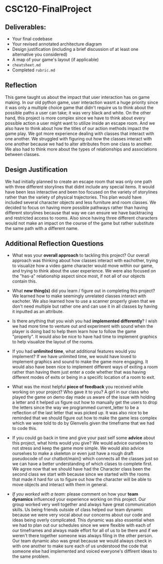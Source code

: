 # CSC120-FinalProject

## Deliverables:
 - Your final codebase
 - Your revised annotated architecture diagram
 - Design justification (including a brief discussion of at least one alternative you considered)
 - A map of your game's layout (if applicable)
 - `cheatsheet.md`
 - Completed `rubric.md`

## Reflection

This game taught us about the impact that user interaction has on game making. In our old python game, user interaction wasnt a huge priority since it was only a multiple choice game that didn't require us to think about the possible paths a user can take; it was very black and white. On the other hand, this project is more complex since we have to think about every possible action a user might want to utilize inside an escape room. And we also have to think about how the titles of our action methods impact the game play. We got more experience dealing with classes that interact with one another. We struggled with figuring out how the classes interact with one another because we had to alter attributes from one class to another. We also had to think more about the types of relationships and associations between classes. 

 ## Design Justification

We had initially planned to create an escape room that was only one path with three different storylines that didnt include any special items. It would have been less interactive and been too focused on the variety of storylines rather than the variety of physical trajectories. This plan would have included several character objects and less furniture and room classes. We decided to focus on having more possible pathways rather than having different storylines because that way we can ensure we have backtracing and restricted access to rooms. Also since having three different characters would not make an impact on the course of the game but rather substitute the same path with a different name.

  
## Additional Reflection Questions

 - What was your **overall approach** to tackling this project?
    Our overall approach was thinking about how classes interact with eachother, trying to visualize how a video game character would move within our game, and trying to think about the user experience. We were also focused on the "has-a" relationship aspect since most, if not all of our objects contain this.

 - What **new thing(s)** did you learn / figure out in completing this project?
    We learned how to make seemingly unrelated classes interact with eachoter. We also learned how to use a scanner properly given that we don't need multiple but rather one and can use it in all classes by having it inputted as an attribute. 

 - Is there anything that you wish you had **implemented differently**?
    I wish we had more time to venture out and experiment with sound when the player is doing bad to help them learn how to follow the game "properly". It would also be nice to have had time to implement graphics to help visualize the layout of the rooms.  

 - If you had **unlimited time**, what additional features would you implement?
    If we have unlimited time, we would have loved to implement graphics and sound to make the game more engaging. It would also have been nice to implement different ways of exiting a room rather than having them just enter a code whether that was having different modes of exits or being in a speciifc location of a room to exit.

 - What was the most helpful **piece of feedback** you received while working on your project? Who gave it to you?
    A girl in our class who played the game on demo day made us aware of the issue with holding a letter and it helped us figure out how to manually get the users to drop the letters since the way we programmed current_letter to be a reflection of the last letter that was picked up. It was also nice to be reminded that we should figure out how to make the game less complex which we were told to do by Glenvelis given the timeframe that we had to code this.

 - If you could go back in time and give your past self some **advice** about this project, what hints would you give?
    We would advice ourselves to not stress and keep the game more simple. We would also advice ourselves to make a skeleton or even just have a rough draft pseudocode of our chatbot/main() which connects all the classes just so we can have a better understanding of which clases to complete first. We agree now that we should have had the Character class been the second class we start with because since we started with the rooms that made it hard for us to figure out how the character will be able to move objects and interact with them in general.

 - _If you worked with a team:_ please comment on how your **team dynamics** influenced your experience working on this project.
    Our group worked very well together and always have great communication skills. Us being friends outside of class helped our team dynamic because we were very vocal about our concerns about our code and ideas being overly complicated. This dynamic was also essential when we had to plan out our schedules since we were flexible with each of our timeframes and always made effort for all of us to be there and if we weren't there together someone was always filing in the other person. Our team dynamic also was great because we would always check in with one another to make sure each of us understood the code that someone else had implemented and voiced everyone's diffirent ideas to the same problem.
